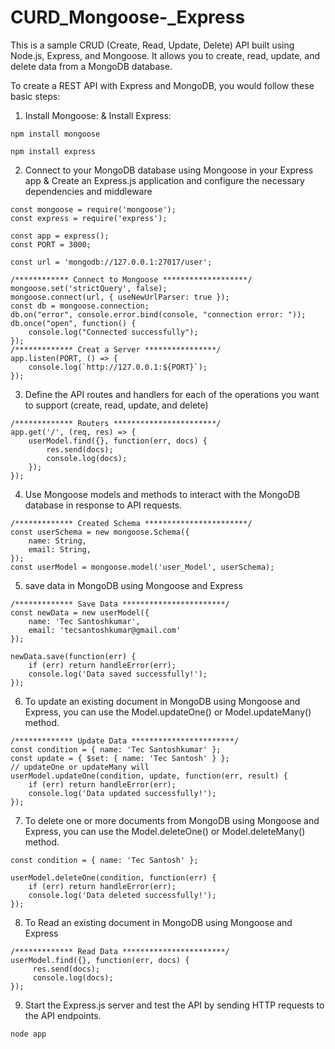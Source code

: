 # CURD_Mongoose-_Express

This is a sample CRUD (Create, Read, Update, Delete) API built using Node.js, Express, and Mongoose. It allows you to create, read, update, and delete data from a MongoDB database.

To create a REST API with Express and MongoDB, you would follow these basic steps:

1. Install Mongoose: & Install Express:
```
npm install mongoose 
```

``` 
npm install express
```
2. Connect to your MongoDB database using Mongoose in your Express app & Create an Express.js application and configure the necessary dependencies and middleware

```
const mongoose = require('mongoose');
const express = require('express');

const app = express();
const PORT = 3000;

const url = 'mongodb://127.0.0.1:27017/user';

/************ Connect to Mongoose *******************/
mongoose.set('strictQuery', false);
mongoose.connect(url, { useNewUrlParser: true });
const db = mongoose.connection;
db.on("error", console.error.bind(console, "connection error: "));
db.once("open", function() {
    console.log("Connected successfully");
});
/************* Creat a Server ****************/
app.listen(PORT, () => {
    console.log(`http://127.0.0.1:${PORT}`);
});
```
3. Define the API routes and handlers for each of the operations you want to support (create, read, update, and delete)
```
/************* Routers ***********************/
app.get('/', (req, res) => {
    userModel.find({}, function(err, docs) {
        res.send(docs);
        console.log(docs);
    });
});
```

4. Use Mongoose models and methods to interact with the MongoDB database in response to API requests.
```
/************* Created Schema ***********************/
const userSchema = new mongoose.Schema({
    name: String,
    email: String,
});
const userModel = mongoose.model('user_Model', userSchema);
```

5. save data in MongoDB using Mongoose and Express
```
/************* Save Data ***********************/
const newData = new userModel({
    name: 'Tec Santoshkumar',
    email: 'tecsantoshkumar@gmail.com'
});

newData.save(function(err) {
    if (err) return handleError(err);
    console.log('Data saved successfully!');
});
```

6. To update an existing document in MongoDB using Mongoose and Express, you can use the Model.updateOne() or Model.updateMany() method.
```
/************* Update Data ***********************/
const condition = { name: 'Tec Santoshkumar' };
const update = { $set: { name: 'Tec Santosh' } };
// updateOne or updateMany will
userModel.updateOne(condition, update, function(err, result) {
    if (err) return handleError(err);
    console.log('Data updated successfully!');
});
```

7. To delete one or more documents from MongoDB using Mongoose and Express, you can use the Model.deleteOne() or Model.deleteMany() method.
```
const condition = { name: 'Tec Santosh' };

userModel.deleteOne(condition, function(err) {
    if (err) return handleError(err);
    console.log('Data deleted successfully!');
});
```

8. To Read an existing document in MongoDB using Mongoose and Express
```
/************* Read Data ***********************/
userModel.find({}, function(err, docs) {
     res.send(docs);
     console.log(docs);
});
```
9. Start the Express.js server and test the API by sending HTTP requests to the API endpoints.
```
node app
```

